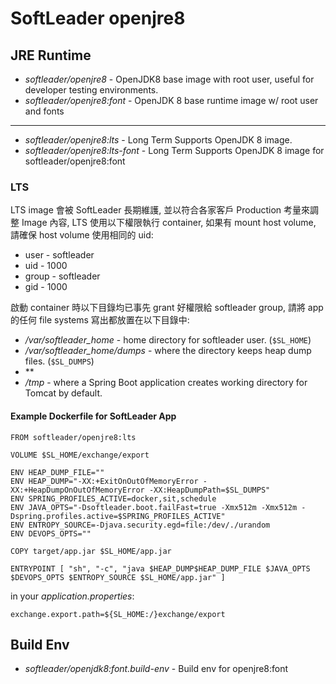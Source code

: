 # SoftLeader openjre8

## JRE Runtime

- *softleader/openjre8* - OpenJDK8 base image with root user, useful for developer testing environments.
- *softleader/openjre8:font* - OpenJDK 8 base runtime image w/ root user and fonts

---

- *softleader/openjre8:lts* - Long Term Supports OpenJDK 8 image.
- *softleader/openjre8:lts-font* - Long Term Supports OpenJDK 8 image for softleader/openjre8:font 

### LTS

LTS image 會被 SoftLeader 長期維護, 並以符合各家客戶 Production 考量來調整 Image 內容, LTS 使用以下權限執行 container, 如果有 mount host volume, 請確保 host volume 使用相同的 uid:

- user - softleader
- uid - 1000
- group - softleader
- gid - 1000

啟動 container 時以下目錄均已事先 grant 好權限給 softleader group, 請將 app 的任何 file systems 寫出都放置在以下目錄中:

- */var/softleader_home* - home directory for softleader user. (`$SL_HOME`)
- */var/softleader_home/dumps* - where the directory keeps heap dump files. (`$SL_DUMPS`)
- **
- */tmp* - where a Spring Boot application creates working directory for Tomcat by default.

#### Example Dockerfile for SoftLeader App

```
FROM softleader/openjre8:lts

VOLUME $SL_HOME/exchange/export

ENV HEAP_DUMP_FILE=""
ENV HEAP_DUMP="-XX:+ExitOnOutOfMemoryError -XX:+HeapDumpOnOutOfMemoryError -XX:HeapDumpPath=$SL_DUMPS"
ENV SPRING_PROFILES_ACTIVE=docker,sit,schedule
ENV JAVA_OPTS="-Dsoftleader.boot.failFast=true -Xmx512m -Xmx512m -Dspring.profiles.active=$SPRING_PROFILES_ACTIVE"
ENV ENTROPY_SOURCE=-Djava.security.egd=file:/dev/./urandom
ENV DEVOPS_OPTS=""

COPY target/app.jar $SL_HOME/app.jar

ENTRYPOINT [ "sh", "-c", "java $HEAP_DUMP$HEAP_DUMP_FILE $JAVA_OPTS $DEVOPS_OPTS $ENTROPY_SOURCE $SL_HOME/app.jar" ]
```

in your *application.properties*:

```properties
exchange.export.path=${SL_HOME:/}exchange/export
```

## Build Env 

- *softleader/openjdk8:font.build-env* - Build env for openjre8:font 
